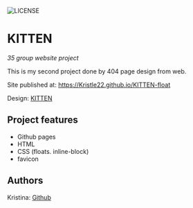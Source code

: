 ![LICENSE](https://img.shields.io/badge/license-MIT-blue.svg?style=flat-square)

# KITTEN

_35 group website project_

This is my second project done by 404 page design from web.

Site published at: https://Kristle22.github.io/KITTEN-float

Design: [KITTEN](https://dribbble.com/shots/9328351-Cat-Butt-404/attachments/1369780?mode=media)

## Project features

-   Github pages
-   HTML
-   CSS (floats. inline-block)
-   favicon

## Authors

Kristina: [Github](https://github.com/Kristle22)